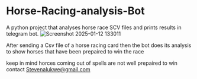 # Horse-Racing-analysis-Bot
A python project that analyses horse race SCV files and prints results in telegram bot.
![Screenshot 2025-01-12 133011](https://github.com/user-attachments/assets/c336930b-9e76-4137-8d88-4efe286ca69a)



After sending a Csv file of a horse racing card then the bot does its analysis to show horses that have been prepaired to win the race



keep in mind horces coming out of spells are not well prepaired to win
  contact Stevenalukwe@gmail.com
